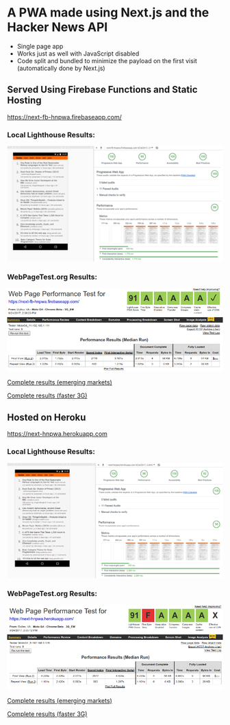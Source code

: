 # A PWA made using Next.js and the Hacker News API 

- Single page app
- Works just as well with JavaScript disabled
- Code split and bundled to minimize the payload on the first visit (automatically done by Next.js)

## Served Using Firebase Functions and Static Hosting

https://next-fb-hnpwa.firebaseapp.com/

### Local Lighthouse Results:

![Local Lighthouse](performance/fb-local-lighthouse.png)

### WebPageTest.org Results:

![WebPageTest.org Results](performance/fb-webpagetest.png)

[Complete results (emerging markets)](https://www.webpagetest.org/result/170924_BQ_08b80e1854f5bfa0c5b36d10a5373b1e/)

[Complete results (faster 3G)](https://www.webpagetest.org/result/170924_SG_e20c408039688ecdcc07205ff6a91299/)

## Hosted on Heroku

https://next-hnpwa.herokuapp.com

### Local Lighthouse Results:

![Local Lighthouse](performance/heroku-local-lighthouse.png)

### WebPageTest.org Results:

![WebPageTest.org Results](performance/heroku-webpagetest.png)

[Complete results (emerging markets)](https://www.webpagetest.org/result/170924_CJ_b5db1a0d191bece560a58ffbda9825b1/)

[Complete results (faster 3G)](https://www.webpagetest.org/result/170924_PA_0aa76053c65c17808ac893f05a9c7800/)
 
